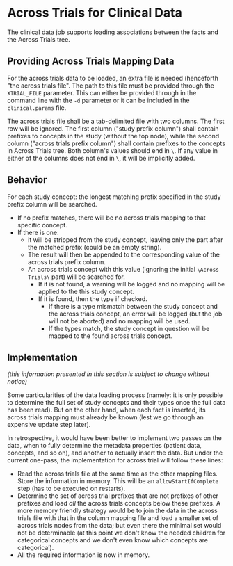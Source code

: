 # Across Trials for Clinical Data

The clinical data job supports loading associations between the facts and
the Across Trials tree.

## Providing Across Trials Mapping Data

For the across trials data to be loaded, an extra file is needed (henceforth "the across trials file". The path to this file
must be provided through the `XTRIAL_FILE` parameter. This can either be provided
through in the command line with the `-d` parameter or it can be included in the
`clinical.params` file.

The across trials file shall be a tab-delimited file with two columns. The first row will be ignored.
The first column ("study prefix column") shall contain prefixes to concepts in the study (without the top node), while
the second column ("across trials prefix column") shall contain prefixes to the concepts in Across Trials tree. Both
column's values should end in `\`. If any value in either of the columns does not end in `\`, it will be implicitly
added.

## Behavior

For each study concept: the longest matching prefix specified in the study prefix column will be searched.

- If no prefix matches, there will be no across trials mapping to that specific concept.
- If there is one:
    - it will be stripped from the study concept, leaving only the part after the matched prefix
      (could be an empty string).
    - The result will then be appended to the corresponding value of the across trials prefix column.
    - An across trials concept with this value (ignoring the initial `\Across Trials\` part) will be searched for.
        - If it is not found, a warning will be logged and no mapping will be applied to the this study concept.
        - If it is found, then the type if checked.
            - If there is a type mismatch between the study concept and the across trials concept, an error will be logged
              (but the job will not be aborted) and no mapping will be used.
            - If the types match, the study concept in question will be mapped to the found across trials concept.

## Implementation

*(this information presented in this section is subject to change without notice)*

Some particularities of the data loading process (namely: it is only possible to determine the full set of
study concepts and their types once the full data has been read). But on the other hand, when each fact is inserted,
its across trials mapping must already be known (lest we go through an expensive update step later).

In retrospective,
it would have been better to implement two passes on the data, when to fully determine the metadata properties (patient
data, concepts, and so on), and another to actually insert the data. But under the current one-pass, the implementation
for across trial will follow these lines:

- Read the across trials file at the same time as the other mapping files. Store the information in memory. This will be
  an `allowStartIfComplete` step (has to be executed on restarts).
- Determine the set of across trial prefixes that are not prefixes of other prefixes and load *all* the across trials
  concepts below these prefixes. A more memory friendly strategy would be to join the data in the across trials file
  with that in the column mapping file and load a smaller set of across trials nodes from the data; but even there the
  minimal set would not be determinable (at this point we don't know the needed children for categorical concepts and
  we don't even know which concepts are categorical).
- All the required information is now in memory.

